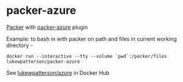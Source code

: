 # packer-azure
[Packer](https://packer.io/) with [packer-azure](https://github.com/MSOpenTech/packer-azure) plugin

Example: to bash in with packer on path and files in current working directory -

```
docker run --interactive --tty --volume `pwd`:/packer/files lukewpatterson/packer-azure
```

See [lukewpatterson/azure](https://registry.hub.docker.com/u/lukewpatterson/packer-azure/) in Docker Hub
